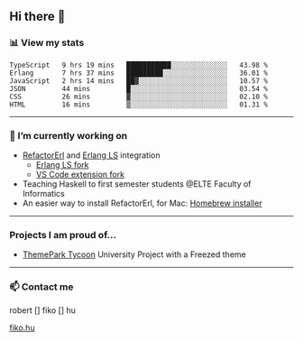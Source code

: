 ## Hi there 👋

### 📊 View my stats

<!--START_SECTION:waka-->

```text
TypeScript   9 hrs 19 mins   ███████████░░░░░░░░░░░░░░   43.98 %
Erlang       7 hrs 37 mins   █████████░░░░░░░░░░░░░░░░   36.01 %
JavaScript   2 hrs 14 mins   ██▓░░░░░░░░░░░░░░░░░░░░░░   10.57 %
JSON         44 mins         █░░░░░░░░░░░░░░░░░░░░░░░░   03.54 %
CSS          26 mins         ▓░░░░░░░░░░░░░░░░░░░░░░░░   02.10 %
HTML         16 mins         ▒░░░░░░░░░░░░░░░░░░░░░░░░   01.31 %
```

<!--END_SECTION:waka-->


---

### 🔭 I’m currently working on
- [RefactorErl](https://plc.inf.elte.hu/erlang/) and [Erlang LS](https://erlang-ls.github.io) integration 
  - [Erlang LS fork](https://github.com/robertfiko/erlang_ls)
  - [VS Code extension fork](https://github.com/robertfiko/vscode)
- Teaching Haskell to first semester students @ELTE Faculty of Informatics
- An easier way to install RefactorErl, for Mac: [Homebrew installer](https://github.com/robertfiko/homebrew-referl-installer)

---
### Projects I am proud of...
- [ThemePark Tycoon](https://szofttech.inf.elte.hu/szofttech/public/csip-42) University Project with a Freezed theme
---


### 📫 Contact me
robert [] fiko [] hu

[fiko.hu](https://fiko.hu)


<!--
**robertfiko/robertfiko** is a ✨ _special_ ✨ repository because its `README.md` (this file) appears on your GitHub profile.

Here are some ideas to get you started:

- 🔭 I’m currently working on ...
- 🌱 I’m currently learning ...
- 👯 I’m looking to collaborate on ...
- 🤔 I’m looking for help with ...
- 💬 Ask me about ...
- 📫 How to reach me: ...
- 😄 Pronouns: ...
- ⚡ Fun fact: ...
-->
